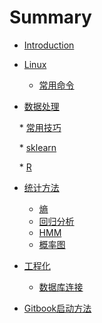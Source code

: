# Summary

* [Introduction](README.md)

* [Linux](./linux/index.md)
    * [常用命令](./linux/command.md)

* [数据处理](./data_process/index.md)

    * [常用技巧](data_process/skills/tips.md)

    * [sklearn](./data_process/skearn.md)

    * [R](./data_process/R.md)

* [统计方法](./stat/index.md)

    * [熵](./stat/entropy.md)
    * [回归分析](./stat/regression.md)
    * [HMM](./stat/hmm.md)
    * [概率图](./stat/probablistic_model.md)

* [工程化](./stat/index.md)

    * [数据库连接](./project/database.md)
    

* [Gitbook启动方法](./gitbook_server/index.md)
